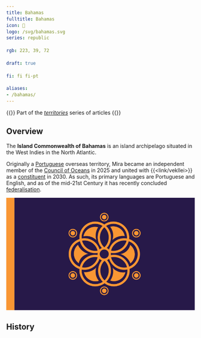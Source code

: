 ```yaml
---
title: Bahamas
fulltitle: Bahamas
icon: 🌴
logo: /svg/bahamas.svg
series: republic

rgb: 223, 39, 72

draft: true

fi: fi fi-pt

aliases:
- /bahamas/
---
```

{{<note series>}}
 Part of the *[territories](/territories/)* series of articles
{{</note>}}

## Overview

The **Island Commonwealth of Bahamas** is an island archipelago situated in the West Indies in the North Atlantic.

Originally a [<span class="fi fi-pt"></span> Portuguese](/portugal/) overseas territory, Mira became an independent member of the [<span class="fi fi-oceans"></span> Council of Oceans](/oceans-council/) in 2025 and united with {{<link/vekllei>}} as a [constituent](/constituents/) in 2030. As such, its primary languages are Portuguese and English, and as of the mid-21st Century it has recently concluded [federalisation](/federalisation/).

![flag of mira](/svg/mira.svg)

## History